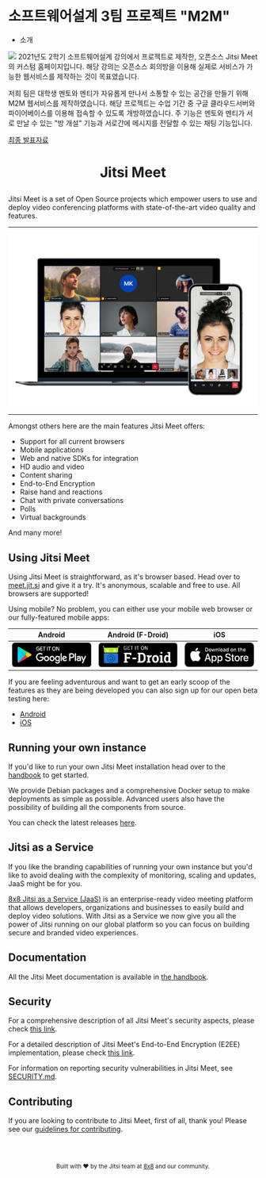 # 소프트웨어설계 3팀 프로젝트 "M2M"

- 소개
<img src="https://user-images.githubusercontent.com/33691228/194996526-0bf43920-f65a-4f84-becf-7b8f1b4eecf8.png"/>
2021년도 2학기 소프트웨어설계 강의에서 프로젝트로 제작한, 오픈소스 Jitsi Meet의 커스텀 홈페이지입니다.
해당 강의는 오픈소스 회의방을 이용해 실제로 서비스가 가능한 웹서비스를 제작하는 것이 목표였습니다.

저희 팀은 대학생 멘토와 멘티가 자유롭게 만나서 소통할 수 있는 공간을 만들기 위해 M2M 웹서비스를 제작하였습니다.
해당 프로젝트는 수업 기간 중 구글 클라우드서버와 파이어베이스를 이용해 접속할 수 있도록 개방하였습니다.
주 기능은 멘토와 멘티가 서로 만날 수 있는 "방 개설" 기능과 서로간에 메시지를 전달할 수 있는 채팅 기능입니다.

<a href="https://github.com/CheeseCake116/jitsi_meet_sw3Team/blob/main/SW%203%EC%A1%B0%20%EB%B0%9C%ED%91%9C%EC%9E%90%EB%A3%8C.pdf">최종 발표자료</a>



# <p align="center">Jitsi Meet</p>

Jitsi Meet is a set of Open Source projects which empower users to use and deploy
video conferencing platforms with state-of-the-art video quality and features.

<hr />

<p align="center">
<img src="https://raw.githubusercontent.com/jitsi/jitsi-meet/master/readme-img1.png" width="900" />
</p>

<hr />

Amongst others here are the main features Jitsi Meet offers:

* Support for all current browsers
* Mobile applications
* Web and native SDKs for integration
* HD audio and video
* Content sharing
* End-to-End Encryption
* Raise hand and reactions
* Chat with private conversations
* Polls
* Virtual backgrounds

And many more!

## Using Jitsi Meet

Using Jitsi Meet is straightforward, as it's browser based. Head over to [meet.jit.si](https://meet.jit.si) and give it a try. It's anonymous, scalable and free to use. All browsers are supported! 

Using mobile? No problem, you can either use your mobile web browser or our fully-featured
mobile apps:

| Android | Android (F-Droid) | iOS |
|:-:|:-:|:-:|
| [<img src="resources/img/google-play-badge.png" height="50">](https://play.google.com/store/apps/details?id=org.jitsi.meet) | [<img src="resources/img/f-droid-badge.png" height="50">](https://f-droid.org/en/packages/org.jitsi.meet/) | [<img src="resources/img/appstore-badge.png" height="50">](https://itunes.apple.com/us/app/jitsi-meet/id1165103905) |

If you are feeling adventurous and want to get an early scoop of the features as they are being
developed you can also sign up for our open beta testing here:

* [Android](https://play.google.com/apps/testing/org.jitsi.meet)
* [iOS](https://testflight.apple.com/join/isy6ja7S)

## Running your own instance

If you'd like to run your own Jitsi Meet installation head over to the [handbook](https://jitsi.github.io/handbook/docs/devops-guide/devops-guide-start) to get started.

We provide Debian packages and a comprehensive Docker setup to make deployments as simple as possible.
Advanced users also have the possibility of building all the components from source.

You can check the latest releases [here](https://jitsi.github.io/handbook/docs/releases).

## Jitsi as a Service

If you like the branding capabilities of running your own instance but you'd like
to avoid dealing with the complexity of monitoring, scaling and updates, JaaS might be
for you.

[8x8 Jitsi as a Service (JaaS)](https://jaas.8x8.vc) is an enterprise-ready video meeting platform that allows developers, organizations and businesses to easily build and deploy video solutions. With Jitsi as a Service we now give you all the power of Jitsi running on our global platform so you can focus on building secure and branded video experiences.

## Documentation

All the Jitsi Meet documentation is available in [the handbook](https://jitsi.github.io/handbook/).

## Security

For a comprehensive description of all Jitsi Meet's security aspects, please check [this link](https://jitsi.org/security).

For a detailed description of Jitsi Meet's End-to-End Encryption (E2EE) implementation,
please check [this link](https://jitsi.org/e2ee-whitepaper/).

For information on reporting security vulnerabilities in Jitsi Meet, see [SECURITY.md](./SECURITY.md).

## Contributing

If you are looking to contribute to Jitsi Meet, first of all, thank you! Please
see our [guidelines for contributing](CONTRIBUTING.md).

<br />
<br />

<footer>
<p align="center" style="font-size: smaller;">
Built with ❤️ by the Jitsi team at <a href="https://8x8.com" target="_blank">8x8</a> and our community.
</p>
</footer>
